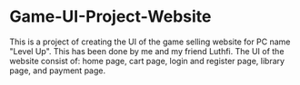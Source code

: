 # Game-UI-Project-Website
This is a project of creating the UI of the game selling website for PC name "Level Up". This has been done by me and my friend Luthfi. The UI of the website consist of: home page, cart page, login and register page, library page, and payment page.
